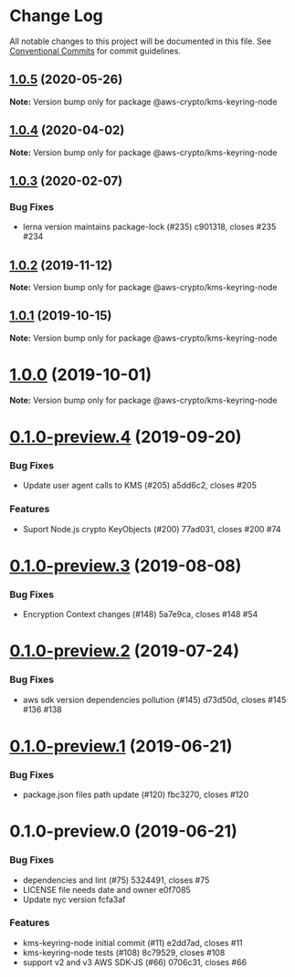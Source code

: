 # Change Log

All notable changes to this project will be documented in this file.
See [Conventional Commits](https://conventionalcommits.org) for commit guidelines.

## [1.0.5](https://github.com/aws/aws-encryption-sdk-javascript/compare/@aws-crypto/kms-keyring-node@1.0.4...@aws-crypto/kms-keyring-node@1.0.5) (2020-05-26)

**Note:** Version bump only for package @aws-crypto/kms-keyring-node





## [1.0.4](https://github.com/aws/aws-encryption-sdk-javascript/compare/@aws-crypto/kms-keyring-node@1.0.3...@aws-crypto/kms-keyring-node@1.0.4) (2020-04-02)

**Note:** Version bump only for package @aws-crypto/kms-keyring-node





## [1.0.3](/compare/@aws-crypto/kms-keyring-node@1.0.2...@aws-crypto/kms-keyring-node@1.0.3) (2020-02-07)


### Bug Fixes

* lerna version maintains package-lock (#235) c901318, closes #235 #234





## [1.0.2](/compare/@aws-crypto/kms-keyring-node@1.0.1...@aws-crypto/kms-keyring-node@1.0.2) (2019-11-12)

**Note:** Version bump only for package @aws-crypto/kms-keyring-node





## [1.0.1](/compare/@aws-crypto/kms-keyring-node@1.0.0...@aws-crypto/kms-keyring-node@1.0.1) (2019-10-15)

**Note:** Version bump only for package @aws-crypto/kms-keyring-node





# [1.0.0](/compare/@aws-crypto/kms-keyring-node@0.1.0-preview.4...@aws-crypto/kms-keyring-node@1.0.0) (2019-10-01)

**Note:** Version bump only for package @aws-crypto/kms-keyring-node





# [0.1.0-preview.4](/compare/@aws-crypto/kms-keyring-node@0.1.0-preview.3...@aws-crypto/kms-keyring-node@0.1.0-preview.4) (2019-09-20)


### Bug Fixes

* Update user agent calls to KMS (#205) a5dd6c2, closes #205


### Features

* Suport Node.js crypto KeyObjects (#200) 77ad031, closes #200 #74





# [0.1.0-preview.3](/compare/@aws-crypto/kms-keyring-node@0.1.0-preview.2...@aws-crypto/kms-keyring-node@0.1.0-preview.3) (2019-08-08)


### Bug Fixes

* Encryption Context changes (#148) 5a7e9ca, closes #148 #54





# [0.1.0-preview.2](/compare/@aws-crypto/kms-keyring-node@0.1.0-preview.1...@aws-crypto/kms-keyring-node@0.1.0-preview.2) (2019-07-24)


### Bug Fixes

* aws sdk version dependencies pollution (#145) d73d50d, closes #145 #136 #138





# [0.1.0-preview.1](/compare/@aws-crypto/kms-keyring-node@0.1.0-preview.0...@aws-crypto/kms-keyring-node@0.1.0-preview.1) (2019-06-21)


### Bug Fixes

* package.json files path update (#120) fbc3270, closes #120





# 0.1.0-preview.0 (2019-06-21)


### Bug Fixes

* dependencies and lint (#75) 5324491, closes #75
* LICENSE file needs date and owner e0f7085
* Update nyc version fcfa3af


### Features

* kms-keyring-node initial commit (#11) e2dd7ad, closes #11
* kms-keyring-node tests (#108) 8c79529, closes #108
* support v2 and v3 AWS SDK-JS (#66) 0706c31, closes #66
